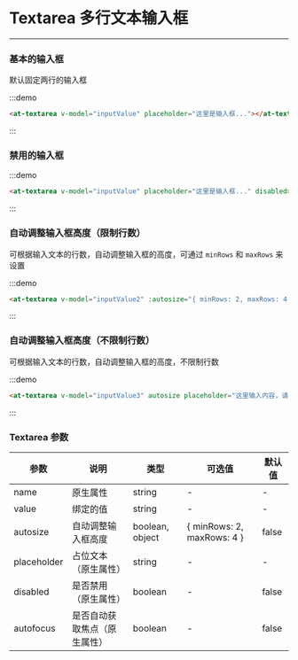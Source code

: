 
# Textarea 多行文本输入框

----

### 基本的输入框

默认固定两行的输入框

:::demo

```html
<at-textarea v-model="inputValue" placeholder="这里是输入框..."></at-textarea>
```

:::

### 禁用的输入框

:::demo

```html
<at-textarea v-model="inputValue" placeholder="这里是输入框..." disabled></at-textarea>
```

:::

### 自动调整输入框高度（限制行数）

可根据输入文本的行数，自动调整输入框的高度，可通过 `minRows` 和 `maxRows` 来设置

:::demo

```html
<at-textarea v-model="inputValue2" :autosize="{ minRows: 2, maxRows: 4 }" placeholder="这里输入内容，请输入多行"></at-textarea>
```

:::

### 自动调整输入框高度（不限制行数）

可根据输入文本的行数，自动调整输入框的高度，不限制行数

:::demo

```html
<at-textarea v-model="inputValue3" autosize placeholder="这里输入内容，请输入多行"></at-textarea>
```

:::

### Textarea 参数

| 参数      | 说明          | 类型      | 可选值                           | 默认值  |
|---------- |-------------- |---------- |--------------------------------  |-------- |
| name | 原生属性 | string | - | - |
| value | 绑定的值 | string | - | - |
| autosize | 自动调整输入框高度 | boolean, object | { minRows: 2, maxRows: 4 } | false |
| placeholder | 占位文本（原生属性） | string | - | - |
| disabled | 是否禁用（原生属性） | boolean | - | false |
| autofocus | 是否自动获取焦点（原生属性） | boolean | - | false |

<script>
export default {
  data() {
    return {
      inputValue: '',
      inputValue2: '',
      inputValue3: ''
    }
  }
}
</script>

<style lang="sass" scoped>
.at-textarea {
  width: 400px;

  & + .at-textarea {
    margin-top: 15px;
  }
}
</style>
